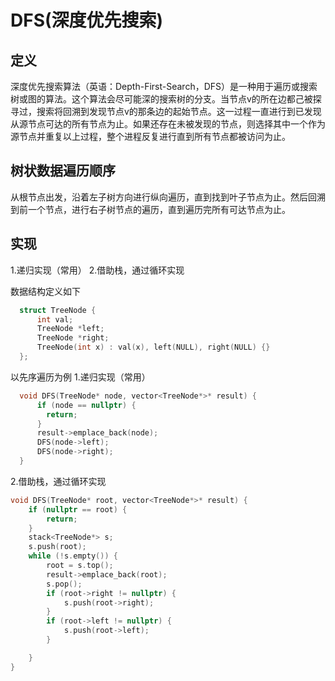 # DFS(深度优先搜索)

## 定义
深度优先搜索算法（英语：Depth-First-Search，DFS）是一种用于遍历或搜索树或图的算法。这个算法会尽可能深的搜索树的分支。当节点v的所在边都己被探寻过，搜索将回溯到发现节点v的那条边的起始节点。这一过程一直进行到已发现从源节点可达的所有节点为止。如果还存在未被发现的节点，则选择其中一个作为源节点并重复以上过程，整个进程反复进行直到所有节点都被访问为止。

## 树状数据遍历顺序
从根节点出发，沿着左子树方向进行纵向遍历，直到找到叶子节点为止。然后回溯到前一个节点，进行右子树节点的遍历，直到遍历完所有可达节点为止。

## 实现
1.递归实现（常用）
2.借助栈，通过循环实现

数据结构定义如下

```cpp
  struct TreeNode {
      int val;
      TreeNode *left;
      TreeNode *right;
      TreeNode(int x) : val(x), left(NULL), right(NULL) {}
  };

```
以先序遍历为例
1.递归实现（常用）
```cpp
  void DFS(TreeNode* node, vector<TreeNode*>* result) {
      if (node == nullptr) {
        return;
      }
      result->emplace_back(node);
      DFS(node->left);
      DFS(node->right);
  }

```

2.借助栈，通过循环实现
```cpp
void DFS(TreeNode* root, vector<TreeNode*>* result) {
    if (nullptr == root) {
        return;
    }
    stack<TreeNode*> s;
    s.push(root);
    while (!s.empty()) {
        root = s.top();
        result->emplace_back(root);
        s.pop();
        if (root->right != nullptr) {
            s.push(root->right);
        }
        if (root->left != nullptr) {
            s.push(root->left);
        }

    }
} 
```
